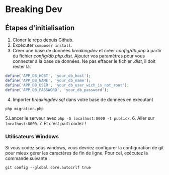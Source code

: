 # Breaking Dev

## Étapes d'initialisation

1. Cloner le repo depuis Github.
2. Excécuter `composer install`.
3. Créer une base de données *breakingdev* et créer *config/db.php* à partir du fichier *config/db.php.dist*. Ajouter vos paramètres pour vous connecter à la base de données. Ne pas effacer le fichier *.dist*, il doit rester là.
```php
define('APP_DB_HOST', 'your_db_host');
define('APP_DB_NAME', 'your_db_name');
define('APP_DB_USER', 'your_db_user_wich_is_not_root');
define('APP_DB_PASSWORD', 'your_db_password');
```
4. Importer *breakingdev.sql* dans votre base de données en exécutant
```bash
php migration.php
```
5.Lancer le serveur avec `php -S localhost:8000 -t public/`.
6. Aller sur `localhost:8000`.
7. Et c'est parti codez !

### Utilisateurs Windows

Si vous codez sous windows, vous devriez configurer la configuration de git pour mieux gérer les caractères de fin de ligne. Pour cel, exécutez la commande suivante :

`git config --global core.autocrlf true`